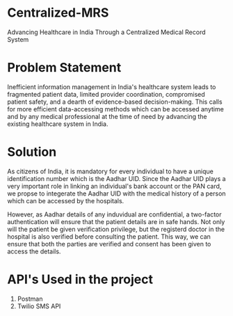 # Centralized-MRS
Advancing Healthcare in India Through a Centralized Medical Record System


# Problem Statement
Inefficient information management in India's healthcare system leads to fragmented patient data, limited provider coordination, compromised patient safety, and a dearth of evidence-based decision-making.
This calls for more efficient data-accessing methods which can be accessed anytime and by any medical professional at the time of need by advancing the existing healthcare system in India.

# Solution

As citizens of India, it is mandatory for every individual to have a unique identification number which is the Aadhar UID. Since the Aadhar UID plays a very important role in linking an individual's bank account or the PAN card, we propse to integerate the Aadhar UID with the medical history of a person which can be accessed by the hospitals.

However, as Aadhar details of any induvidual are confidential, a two-factor authentication will ensure that the patient details are in safe hands. 
Not only will the patient be given verification privilege, but the registerd doctor in the hospital is also verified before consulting the patient. 
This way, we can ensure that both the parties are verified and consent has been given to access the details.


# API's Used in the project
1. Postman
2. Twilio SMS API
